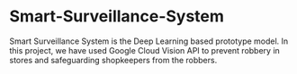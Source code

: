 # Smart-Surveillance-System
Smart Surveillance System is the Deep Learning based prototype model. In this project, we have used  Google Cloud Vision API to prevent robbery in stores and safeguarding shopkeepers from the robbers.
